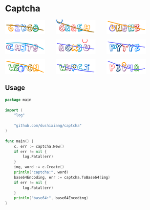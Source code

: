 # Captcha

![验证码](./example/file/captcha0.png)
&emsp;&emsp;
![验证码](./example/file/captcha1.png)
&emsp;&emsp;
![验证码](./example/file/captcha2.png)
<br/>

![验证码](./example/file/captcha3.png)
&emsp;&emsp;
![验证码](./example/file/captcha4.png)
&emsp;&emsp;
![验证码](./example/file/captcha5.png)
<br/>

![验证码](./example/file/captcha6.png)
&emsp;&emsp;
![验证码](./example/file/captcha7.png)
&emsp;&emsp;
![验证码](./example/file/captcha8.png)
<br/>

## Usage

```go
package main

import (
	"log"

	"github.com/dushixiang/captcha"
)

func main() {
	c, err := captcha.New()
	if err != nil {
		log.Fatal(err)
	}
	img, word := c.Create()
	println("captcha:", word)
	base64Encoding, err := captcha.ToBase64(img)
	if err != nil {
		log.Fatal(err)
	}
	println("base64:", base64Encoding)
}
```